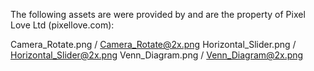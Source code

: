 The following assets are were provided by and are the property of Pixel Love Ltd (pixellove.com):

Camera_Rotate.png / Camera_Rotate@2x.png
Horizontal_Slider.png / Horizontal_Slider@2x.png
Venn_Diagram.png / Venn_Diagram@2x.png